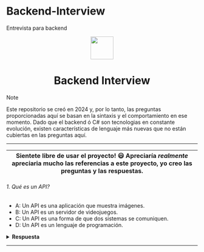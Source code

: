 # Backend-Interview
Entrevista para backend 

<div align="center">
  <img height="60" src="https://edgewrapper.com/wp-content/uploads/2023/05/unnamed-4.png">
  <h1>Backend Interview</h1>
</div>

> [!NOTE]  
> Este repositorio se creó en 2024 y, por lo tanto, las preguntas proporcionadas aquí se basan en la sintaxis y el comportamiento en ese momento. Dado que el backend ó C# son tecnologias en constante evolución, existen características de lenguaje más nuevas que no están cubiertas en las preguntas aquí.

---


| Sientete libre de usar el proyecto! 😃 Apreciaría _realmente_ apreciaria mucho las referencias a este proyecto, yo creo las preguntas y las respuestas.
| ------------------------------------------------------------------------------------------------------------------------------------------------------------------------------------------------------------------------------------------------ |

###### 1. Qué es un API?

- A: Un API es una aplicación que muestra imágenes.
- B: Un API es un servidor de videojuegos.
- C: Un API es una forma de que dos sistemas se comuniquen.
- D: Un API es un lenguaje de programación.

<details><summary><b>Respuesta</b></summary>
<p>

#### Respuesta: C

Una API es una forma de que dos sistemas se comuniquen entre sí. Permite que las aplicaciones pidan o envíen datos a través de internet.

</p>
</details>

---